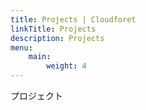 ```yaml
---
title: Projects | Cloudforet
linkTitle: Projects
description: Projects
menu:
    main:
        weight: 4
---
```


<div>
   プロジェクト
</div>
